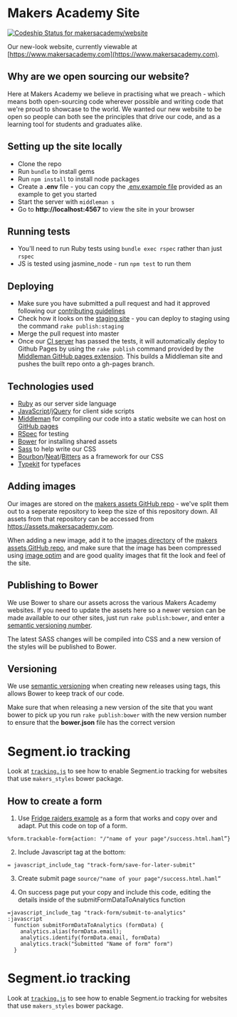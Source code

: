 # Makers Academy Site

[ ![Codeship Status for makersacademy/website](https://codeship.com/projects/6c2574a0-2e49-0133-57fc-4ab88c866e91/status?branch=master)](https://codeship.com/projects/99059)

Our new-look website, currently viewable at [https://www.makersacademy.com](https://www.makersacademy.com).

## Why are we open sourcing our website?

Here at Makers Academy we believe in practising what we preach - which means both open-sourcing code wherever possible and writing code that we're proud to showcase to the world. We wanted our new website to be open so people can both see the principles that drive our code, and as a learning tool for students and graduates alike.

## Setting up the site locally

* Clone the repo
* Run `bundle` to install gems
* Run `npm install` to install node packages
* Create a **.env** file - you can copy the [.env.example file](https://github.com/makersacademy/site-mvp/blob/master/.env.example) provided as an example to get you started
* Start the server with `middleman s`
* Go to __http://localhost:4567__ to view the site in your browser

## Running tests

* You'll need to run Ruby tests using `bundle exec rspec` rather than just `rspec`
* JS is tested using jasmine_node - run `npm test` to run them

## Deploying

* Make sure you have submitted a pull request and had it approved following our [contributing guidelines](https://github.com/makersacademy/site-mvp/blob/master/CONTRIBUTING.md)
* Check how it looks on the [staging site](http://staging.makersacademy.com) -
  you can deploy to staging using the command `rake publish:staging`
* Merge the pull request into master
* Once our [CI server](https://codeship.com/projects/87550) has passed the tests, it will automatically deploy to Github Pages by using the `rake publish` command provided by the [Middleman GitHub pages extension](https://github.com/neo/middleman-gh-pages). This builds a Middleman site and pushes the built repo onto a gh-pages branch.

## Technologies used

* [Ruby](https://www.ruby-lang.org/en/) as our server side language
* [JavaScript](https://developer.mozilla.org/en-US/docs/Web/JavaScript)/[jQuery](http://jquery.com/) for client side scripts
* [Middleman](https://middlemanapp.com/) for compiling our code into a static website we can host on [GitHub pages](https://pages.github.com/)
* [RSpec](http://rspec.info/) for testing
* [Bower](http://bower.info/) for installing shared assets
* [Sass](http://sass-lang.com/) to help write our CSS
* [Bourbon](http://bourbon.io/)/[Neat](http://neat.bourbon.io/)/[Bitters](http://bitters.bourbon.io/) as a framework for our CSS
* [Typekit](http://typekit.com) for typefaces

## Adding images

Our images are stored on the [makers assets GitHub repo](https://github.com/makersacademy/makers-assets) - we've split them out to a seperate repository to keep the size of this repository down. All assets from that repository can be accessed from https://assets.makersacademy.com.

When adding a new image, add it to the [images directory](https://github.com/makersacademy/makers-assets/tree/gh-pages/images) of the [makers assets GitHub repo](https://github.com/makersacademy/makers-assets), and make sure that the image has been compressed using [image optim](https://imageoptim.com/) and are good quality images that fit the look and feel of the site.

## Publishing to Bower

We use Bower to share our assets across the various Makers Academy websites. If
you need to update the assets here so a newer version can be made available to
our other sites, just run `rake publish:bower`, and enter a [semantic versioning
number](http://semver.org/).

The latest SASS changes will be compiled into CSS and a new version of the styles will be published to Bower.

## Versioning

We use [semantic versioning](http://semver.org) when creating new releases using
tags, this allows Bower to keep track of our code.

Make sure that when releasing a new version of the site that you want bower to pick up you run `rake publish:bower` with the new version number to ensure that the **bower.json** file has the correct version

# Segment.io tracking

Look at [`tracking.js`](source/javascripts/tracking.js) to see how to enable Segment.io tracking for websites that use `makers_styles` bower package.

## How to create a form

1. Use [Fridge raiders example](source/fridge-raiders.html.haml) as a form that works and copy over and adapt. Put this code on top of a form.

```haml
%form.trackable-form{action: "/"name of your page"/success.html.haml”}
```

2. Include Javascript tag at the bottom:

```haml
= javascript_include_tag "track-form/save-for-later-submit"
```

3. Create submit page `source/"name of your page"/success.html.haml”`


4. On success page put your copy and include this code, editing the details inside of the submitFormDataToAnalytics function

```haml
=javascript_include_tag "track-form/submit-to-analytics"
:javascript
  function submitFormDataToAnalytics (formData) {
    analytics.alias(formData.email);
    analytics.identify(formData.email, formData)
    analytics.track("Submitted "Name of form" form")
  }
```

# Segment.io tracking

Look at [`tracking.js`](source/javascripts/tracking.js) to see how to enable Segment.io tracking for websites that use `makers_styles` bower package.
